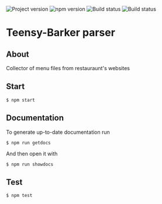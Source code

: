 ![Project version](https://img.shields.io/badge/version-0.6.2-blue.svg)
![npm version](https://img.shields.io/badge/npm-v6.7.0-brightgreen.svg)
![Build status](https://travis-ci.com/kushkamisha/Teensy-Barker.svg?token=eU2xeax7Tp5xNpzo1KrV&branch=master)
![Build status](https://ci.appveyor.com/api/projects/status/jil2vprufxxve9jn?svg=true)

# Teensy-Barker parser

## About
Collector of menu files from restauraunt's websites

## Start
```
$ npm start
```

## Documentation
To generate up-to-date documentation run
```
$ npm run getdocs
```

And then open it with
```
$ npm run showdocs
```

## Test
```
$ npm test
```